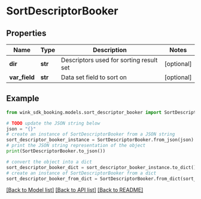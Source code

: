# SortDescriptorBooker


## Properties

Name | Type | Description | Notes
------------ | ------------- | ------------- | -------------
**dir** | **str** | Descriptors used for sorting result set | [optional] 
**var_field** | **str** | Data set field to sort on | [optional] 

## Example

```python
from wink_sdk_booking.models.sort_descriptor_booker import SortDescriptorBooker

# TODO update the JSON string below
json = "{}"
# create an instance of SortDescriptorBooker from a JSON string
sort_descriptor_booker_instance = SortDescriptorBooker.from_json(json)
# print the JSON string representation of the object
print(SortDescriptorBooker.to_json())

# convert the object into a dict
sort_descriptor_booker_dict = sort_descriptor_booker_instance.to_dict()
# create an instance of SortDescriptorBooker from a dict
sort_descriptor_booker_from_dict = SortDescriptorBooker.from_dict(sort_descriptor_booker_dict)
```
[[Back to Model list]](../README.md#documentation-for-models) [[Back to API list]](../README.md#documentation-for-api-endpoints) [[Back to README]](../README.md)


